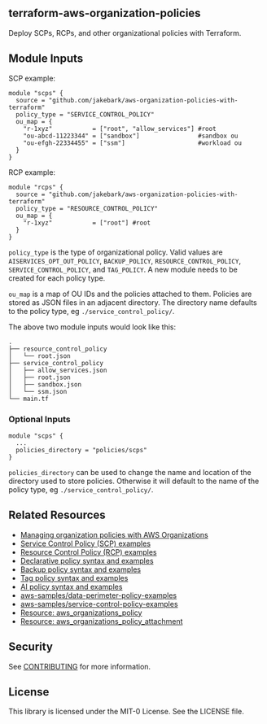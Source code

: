 ## terraform-aws-organization-policies

Deploy SCPs, RCPs, and other organizational policies with Terraform.

## Module Inputs
SCP example:
```hcl
module "scps" {
  source = "github.com/jakebark/aws-organization-policies-with-terraform"
  policy_type = "SERVICE_CONTROL_POLICY"
  ou_map = {
    "r-1xyz"           = ["root", "allow_services"] #root
    "ou-abcd-11223344" = ["sandbox"]                #sandbox ou
    "ou-efgh-22334455" = ["ssm"]                    #workload ou
  }
}
```
RCP example:
```hcl
module "rcps" {
  source = "github.com/jakebark/aws-organization-policies-with-terraform"
  policy_type = "RESOURCE_CONTROL_POLICY"
  ou_map = {
    "r-1xyz"           = ["root"] #root
  }
}
```

`policy_type` is the type of organizational policy. Valid values are `AISERVICES_OPT_OUT_POLICY`, `BACKUP_POLICY`, `RESOURCE_CONTROL_POLICY`, `SERVICE_CONTROL_POLICY`, and `TAG_POLICY`. A new module needs to be created for each policy type. 

`ou_map` is a map of OU IDs and the policies attached to them. Policies are stored as JSON files in an adjacent directory. The directory name defaults to the policy type, eg `./service_control_policy/`.

The above two module inputs would look like this:
```
.
├── resource_control_policy
│   └── root.json
├── service_control_policy
│   ├── allow_services.json
│   ├── root.json
│   ├── sandbox.json
│   └── ssm.json
└── main.tf 
```

### Optional Inputs

```hcl
module "scps" {
  ... 
  policies_directory = "policies/scps"
}
```

`policies_directory` can be used to change the name and location of the directory used to store policies. Otherwise it will default to the name of the policy type, eg `./service_control_policy/`. 

## Related Resources

- [Managing organization policies with AWS Organizations](https://docs.aws.amazon.com/organizations/latest/userguide/orgs_manage_policies.html)
- [Service Control Policy (SCP) examples](https://docs.aws.amazon.com/organizations/latest/userguide/orgs_manage_policies_scps_examples.html)
- [Resource Control Policy (RCP) examples](https://docs.aws.amazon.com/organizations/latest/userguide/orgs_manage_policies_rcps_examples.html)
- [Declarative policy syntax and examples](https://docs.aws.amazon.com/organizations/latest/userguide/orgs_manage_policies_declarative_syntax.html)
- [Backup policy syntax and examples](https://docs.aws.amazon.com/organizations/latest/userguide/orgs_manage_policies_backup_syntax.html)
- [Tag policy syntax and examples](https://docs.aws.amazon.com/organizations/latest/userguide/orgs_manage_policies_example-tag-policies.html)
- [AI policy syntax and examples](https://docs.aws.amazon.com/organizations/latest/userguide/orgs_manage_policies_ai-opt-out_syntax.html)
- [aws-samples/data-perimeter-policy-examples](https://github.com/aws-samples/data-perimeter-policy-examples/tree/main/resource_control_policies)
- [aws-samples/service-control-policy-examples](https://github.com/aws-samples/service-control-policy-examples)
- [Resource: aws_organizations_policy](https://registry.terraform.io/providers/hashicorp/aws/latest/docs/resources/organizations_policy)
- [Resource: aws_organizations_policy_attachment](https://registry.terraform.io/providers/hashicorp/aws/latest/docs/resources/organizations_policy_attachment)

## Security

See [CONTRIBUTING](CONTRIBUTING.md#security-issue-notifications) for more information.

## License

This library is licensed under the MIT-0 License. See the LICENSE file.


